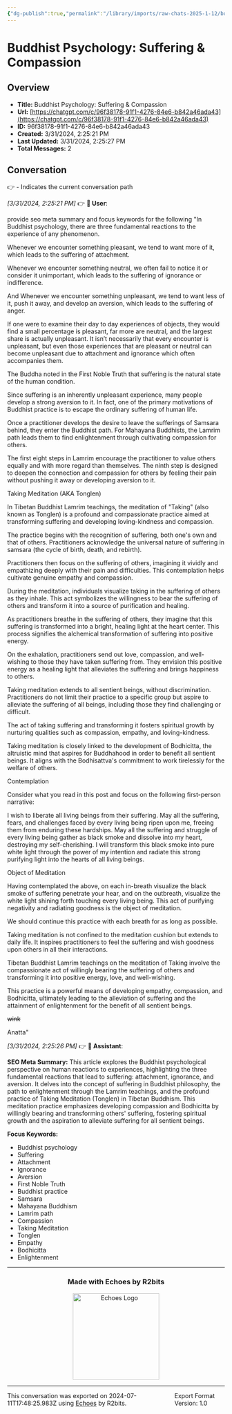 ```yaml
---
{"dg-publish":true,"permalink":"/library/imports/raw-chats-2025-1-12/buddhist-psychology-suffering-and-compassion/"}
---
```


# Buddhist Psychology: Suffering & Compassion

## Overview
- **Title:** Buddhist Psychology: Suffering & Compassion
- **Url:** [https://chatgpt.com/c/96f38178-91f1-4276-84e6-b842a46ada43](https://chatgpt.com/c/96f38178-91f1-4276-84e6-b842a46ada43)
- **ID:** 96f38178-91f1-4276-84e6-b842a46ada43
- **Created:** 3/31/2024, 2:25:21 PM
- **Last Updated:** 3/31/2024, 2:25:27 PM
- **Total Messages:** 2

## Conversation
👉 - Indicates the current conversation path

<i>[3/31/2024, 2:25:21 PM]</i> 👉 <b>👤 User</b>: 

provide seo meta summary and focus keywords for the following "In Buddhist psychology, there are three fundamental reactions to the experience of any phenomenon. 

Whenever we encounter something pleasant, we tend to want more of it, which leads to the suffering of attachment. 

Whenever we encounter something neutral, we often fail to notice it or consider it unimportant, which leads to the suffering of ignorance or indifference. 

And Whenever we encounter something unpleasant, we tend to want less of it, push it away, and develop an aversion, which leads to the suffering of anger.

If one were to examine their day to day experiences of objects, they would find a small percentage is pleasant, far more are neutral, and the largest share is actually unpleasant. It isn’t necessarily that every encounter is unpleasant, but even those experiences that are pleasant or neutral can become unpleasant due to attachment and ignorance which often accompanies them. 

The Buddha noted in the First Noble Truth that suffering is the natural state of the human condition. 

Since suffering is an inherently unpleasant experience, many people develop a strong aversion to it. In fact, one of the primary motivations of Buddhist practice is to escape the ordinary suffering of human life.

Once a practitioner develops the desire to leave the sufferings of Samsara behind, they enter the Buddhist path. For Mahayana Buddhists, the Lamrim path leads them to find enlightenment through cultivating compassion for others. 

The first eight steps in Lamrim encourage the practitioner to value others equally and with more regard than themselves. The ninth step is designed to deepen the connection and compassion for others by feeling their pain without pushing it away or developing aversion to it.

Taking Meditation (AKA Tonglen)

In Tibetan Buddhist Lamrim teachings, the meditation of "Taking" (also known as Tonglen) is a profound and compassionate practice aimed at transforming suffering and developing loving-kindness and compassion. 

The practice begins with the recognition of suffering, both one's own and that of others. Practitioners acknowledge the universal nature of suffering in samsara (the cycle of birth, death, and rebirth).

Practitioners then focus on the suffering of others, imagining it vividly and empathizing deeply with their pain and difficulties. This contemplation helps cultivate genuine empathy and compassion.

During the meditation, individuals visualize taking in the suffering of others as they inhale. This act symbolizes the willingness to bear the suffering of others and transform it into a source of purification and healing.

As practitioners breathe in the suffering of others, they imagine that this suffering is transformed into a bright, healing light at the heart center. This process signifies the alchemical transformation of suffering into positive energy.

On the exhalation, practitioners send out love, compassion, and well-wishing to those they have taken suffering from. They envision this positive energy as a healing light that alleviates the suffering and brings happiness to others.

Taking meditation extends to all sentient beings, without discrimination. Practitioners do not limit their practice to a specific group but aspire to alleviate the suffering of all beings, including those they find challenging or difficult.

The act of taking suffering and transforming it fosters spiritual growth by nurturing qualities such as compassion, empathy, and loving-kindness.

Taking meditation is closely linked to the development of Bodhicitta, the altruistic mind that aspires for Buddhahood in order to benefit all sentient beings. It aligns with the Bodhisattva's commitment to work tirelessly for the welfare of others.

Contemplation

Consider what you read in this post and focus on the following first-person narrative:

I wish to liberate all living beings from their suffering. May all the suffering, fears, and challenges faced by every living being ripen upon me, freeing them from enduring these hardships. May all the suffering and struggle of every living being gather as black smoke and dissolve into my heart, destroying my self-cherishing. I will transform this black smoke into pure white light through the power of my intention and radiate this strong purifying light into the hearts of all living beings.

Object of Meditation

Having contemplated the above, on each in-breath visualize the black smoke of suffering penetrate your hear, and on the outbreath, visualize the white light shining forth touching every living being. This act of purifying negativity and radiating goodness is the object of meditation.

We should continue this practice with each breath for as long as possible.

Taking meditation is not confined to the meditation cushion but extends to daily life. It inspires practitioners to feel the suffering and wish goodness upon others in all their interactions.

Tibetan Buddhist Lamrim teachings on the meditation of Taking involve the compassionate act of willingly bearing the suffering of others and transforming it into positive energy, love, and well-wishing. 

This practice is a powerful means of developing empathy, compassion, and Bodhicitta, ultimately leading to the alleviation of suffering and the attainment of enlightenment for the benefit of all sentient beings.

~~wink~~

Anatta"<br>

<i>[3/31/2024, 2:25:26 PM]</i> 👉 <b>🤖 Assistant</b>: 

**SEO Meta Summary:**
This article explores the Buddhist psychological perspective on human reactions to experiences, highlighting the three fundamental reactions that lead to suffering: attachment, ignorance, and aversion. It delves into the concept of suffering in Buddhist philosophy, the path to enlightenment through the Lamrim teachings, and the profound practice of Taking Meditation (Tonglen) in Tibetan Buddhism. This meditation practice emphasizes developing compassion and Bodhicitta by willingly bearing and transforming others' suffering, fostering spiritual growth and the aspiration to alleviate suffering for all sentient beings.

**Focus Keywords:**
- Buddhist psychology
- Suffering
- Attachment
- Ignorance
- Aversion
- First Noble Truth
- Buddhist practice
- Samsara
- Mahayana Buddhism
- Lamrim path
- Compassion
- Taking Meditation
- Tonglen
- Empathy
- Bodhicitta
- Enlightenment<br>

---

<div align="center">

### Made with Echoes by R2bits

<a href="https://echoes.r2bits.com">
  <img src="https://images.squarespace-cdn.com/content/v1/6493af4741c13939d335f0b8/18b27467-2da2-43b7-8d44-234bccf4f462/MINI_ECHOES_LOGO_NORMAL_WHITE_TEXT_SMALL-05-14+%281%29.png?format=300w" alt="Echoes Logo" width="200"/>
</a>

</div>

---

<div style="display: flex; justify-content: space-between;">
  <span>This conversation was exported on 2024-07-11T17:48:25.983Z using <a href="https://echoes.r2bits.com">Echoes</a> by R2bits.</span>
  <span>Export Format Version: 1.0</span>
</div>
